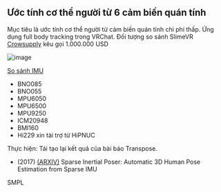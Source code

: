 ## Ước tính cơ thể người từ 6 cảm biến quán tính

Mục tiêu là ước tính cơ thể người từ cảm biến quán tính chi phí thấp. Ứng dụng full body tracking trong VRChat. Đối tượng so sánh SlimeVR [Crowsupply](https://www.crowdsupply.com/slimevr/slimevr-full-body-tracker) kêu gọi 1.000.000 USD

![image](https://user-images.githubusercontent.com/99313947/177080878-94779625-96d5-4c1e-932d-d92f5cefaff5.png)

[So sánh IMU](https://docs.slimevr.dev/diy/imu-comparison.html)
- BNO085
- BNO055
- MPU6050
- MPU6500
- MPU9250
- ICM20948
- BMI160
- Hi229 xin tài trợ từ HiPNUC

Thực hiện: Tái tạo lại kết quả của bài báo Transpose.

- (2017) [(ARXIV)](https://arxiv.org/abs/1703.08014) Sparse Inertial Poser: Automatic 3D Human Pose Estimation from Sparse IMU

SMPL
